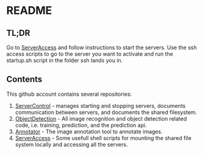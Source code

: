 # README
## TL;DR
Go to [ServerAccess](https://github.com/garbagedetectionamsterdam/ServerAccess) and follow instructions to start the servers. Use the ssh access scripts to go to the server you want to activate and run the startup.sh script in the folder ssh lands you in.

## Contents
This github account contains several repositories:
1. [ServerControl](https://github.com/garbagedetectionamsterdam/ServerControl) - manages starting and stopping servers, documents communication between servers, and documents the shared filesystem.
1. [ObjectDetection](https://github.com/garbagedetectionamsterdam/ObjectDetection) - All image recognition and object detection related code, i.e. training, prediction, and the prediction api.
1. [Annotator](https://github.com/garbagedetectionamsterdam/annotator) - The image annotation tool to annotate images.
1. [ServerAccess](https://github.com/garbagedetectionamsterdam/ServerAccess) - Some usefull shell scripts for mounting the shared file system locally and accessing all the servers.

